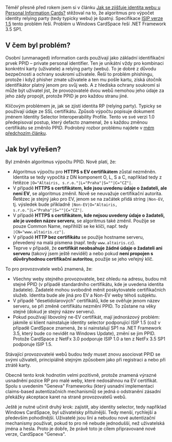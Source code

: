 <!-- dcterms:identifier = aspnetcz#216 -->
<!-- dcterms:title = Řešení problémů s identitou webu u Personal Information Cards -->
<!-- dcterms:abstract = Téměř přesně před rokem jsem si v článku Jak se zjišťuje identita webu u Personal Information Cards? stěžoval na to, že algoritmus pro výpočet identity relying party (tedy typicky webu) je špatný. Specifikace ISIP verze 1.5 tento problém řeší. Problém u Windows CardSpace řeší .NET Framework 3.5 SP1. -->
<!-- np9:categoryId = 2 -->
<!-- x4w:category = Bezpečnost -->
<!-- np9:authorId = 1 -->
<!-- np9:authorEmail = michal.valasek@altairis.cz -->
<!-- dcterms:creator = Michal Altair Valášek -->
<!-- dcterms:created = 2008-11-19T01:55:29.763+01:00 -->
<!-- dcterms:dateAccepted = 2008-11-19T01:55:29.763+01:00 -->

Téměř přesně před rokem jsem si v článku [Jak se zjišťuje identita webu u Personal Information Cards?](http://www.aspnet.cz/Articles/171-jak-se-zjistuje-identita-webu-u-personal-information-cards.aspx) stěžoval na to, že algoritmus pro výpočet identity relying party (tedy typicky webu) je špatný. Specifikace [ISIP verze 1.5](http://www.microsoft.com/downloads/details.aspx?FamilyID=b94817fc-3991-4dd0-8e85-b73e626f6764&DisplayLang=en) tento problém řeší. Problém u Windows CardSpace řeší .NET Framework 3.5 SP1.

## V čem byl problém?

Osobní (unmanaged) information cards používají jako základní identifikační prvek PPID – private personal identifier. Ten je unikátní vždy pro kombinaci konkrétní karty (uživatele) a relying party (webu). To je dobré z důvodu bezpečnosti a ochrany soukromí uživatele. Řeší to problém phishingu, protože i když phisher zmate uživatele a ten mu pošle kartu, získá útočník identifikátor platný jenom pro svůj web. A z hlediska ochrany soukromí si může být uživatel jist, že provozovatelé dvou webů nemohou jeho údaje za jeho zády propojit, protože PPID je pro každou stranu jiné.

Klíčovým problémem je, jak se zjistí identita RP (relying party). Typicky se používají údaje ze SSL certifikátu. Způsob výpočtu popisuje dokument jménem Identity Selector Interoperability Profile. Tento ve své verzi 1.0 předepisoval postup, který defacto znamenal, že s každou změnou certifikátu se změnilo PPID. Podrobný rozbor problému najdete v [mém předchozím článku](http://www.aspnet.cz/Articles/171-jak-se-zjistuje-identita-webu-u-personal-information-cards.aspx).

## Jak byl vyřešen?

Byl změněn algoritmus výpočtu PPID. Nově platí, že:

*   Algoritmus výpočtu pro **HTTPS s EV certifikátem** zůstal nezměněn. Identita se tedy vypočítá z DN komponent O, L, S a C, například tedy z řetězce `|O="Altairis, s.r.o."|L="Praha"|S=""|C="CZ"|`. 
*   V případě **HTTPS s certifikátem, kde jsou uvedenu údaje o žadateli, ale není EV**, se algoritmus změnil. Nově se neuvažuje certifikační autorita. Řetězec je stejný jako pro EV, jenom se na začátek přidá string `|Non-EV`, tj. výsledek bude příkladně `|Non-EV|O="Altairis, s.r.o."|L="Praha"|S=""|C="CZ"|`. 
*   V případě **HTTPS s certifikátem, kde nejsou uvedeny údaje o žadateli, ale je uveden název serveru**, se algoritmus také změnil. Použije se pouze Common Name, nepřihlíží se ke klíči, např. tedy `|CN="www.altairis.cz"|`. 
*   V případě **HTTP bez certifikátu** se použije hostname serveru, převedený na malá písmena (např. tedy `www.altairis.cz`). 
*   Teprve v případě, že **certifikát neobsahuje žádné údaje o žadateli ani serveru** (takový jsem ještě neviděl) a nebo pokud **není propojen s důvěryhodnou certifikační autoritou**, použije se jeho veřejný klíč.  

To pro provozovatele webů znamená, že:

*   Všechny weby stejného provozovatele, bez ohledu na adresu, budou mít stejné PPID (v případě standardního certifikátu, kde je uvedena identita žadatele). Žadatelé mohou svobodně měnit poskytovatele certifikačních služeb. Identita bude ale jiná pro EV a Non-EV weby téhoš subjektu. 
*   V případě "desetidolarových" certifikátů, kde se ověřuje jenom název serveru, se při změně certifikátu nezmění PPID. To zůstane na věky stejné (dokud je stejný název serveru). 
*   Pokud používají libovolný ne-EV certifikát, mají jednorázový problém: jakmile si klient nainstaluje identity selector podporující ISIP 1.5 (což v případě CardSpace znamená, že si nainstalují SP1 na .NET Framework 3.5, který bude co nevidět na Windows Update), změní se jim PPID. Protože CardSpace z NetFx 3.0 podporuje ISIP 1.0 a ten z NetFx 3.5 SP1 podporuje ISIP 1.5.  

Stávající provozovatelé webů budou tedy muset znovu asociovat PPID se svými uživateli, principiálně stejným způsobem jako při registraci a nebo při ztrátě karty.

Obecně tento krok hodnotím velmi pozitivně, protože znamená výrazné usnadnění pozice RP pro malé weby, které nedosáhnou na EV certifikát. Spolu s uvedením "Geneva" Frameworku (který usnadní implementaci claims-based autentizačních mechanismů) se jedná o odstranění zásadní překážky akceptace karet na straně provozovatelů webů.

Ještě je nutné učinit druhý krok: zajistit, aby identity selector, tedy například Windows CardSpace, byl uživatelsky přítulnější. Tedy menší, rychlejší a především pohodlnější. Uživatelé jsou líní a nebudou nové autentizační mechanismy používat, pokud to pro ně nebude jednodušší, než uživatelská jména a hesla. Proto je dobře, že právě toto je cílem připravované nové verze, CardSpace "Geneva".